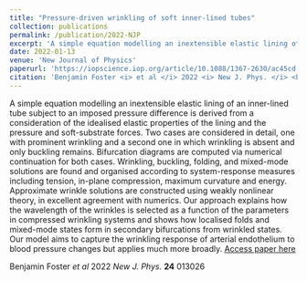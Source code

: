 ```yaml
---
title: "Pressure-driven wrinkling of soft inner-lined tubes"
collection: publications
permalink: /publication/2022-NJP
excerpt: 'A simple equation modelling an inextensible elastic lining of an inner-lined tube subject to an imposed pressure difference is derived from a consideration of the idealised elastic properties of the lining and the pressure and soft-substrate forces.'
date: 2022-01-13
venue: 'New Journal of Physics'
paperurl: 'https://iopscience.iop.org/article/10.1088/1367-2630/ac45cd'
citation: 'Benjamin Foster <i> et al </i> 2022 <i> New J. Phys. </i> <b>24</b> 013026'
---
```

A simple equation modelling an inextensible elastic lining of an inner-lined tube subject to an imposed pressure difference is derived from a consideration of the idealised elastic properties of the lining and the pressure and soft-substrate forces. Two cases are considered in detail, one with prominent wrinkling and a second one in which wrinkling is absent and only buckling remains. Bifurcation diagrams are computed via numerical continuation for both cases. Wrinkling, buckling, folding, and mixed-mode solutions are found and organised according to system-response measures including tension, in-plane compression, maximum curvature and energy. Approximate wrinkle solutions are constructed using weakly nonlinear theory, in excellent agreement with numerics. Our approach explains how the wavelength of the wrinkles is selected as a function of the parameters in compressed wrinkling systems and shows how localised folds and mixed-mode states form in secondary bifurcations from wrinkled states. Our model aims to capture the wrinkling response of arterial endothelium to blood pressure changes but applies much more broadly.
[Access paper here](https://iopscience.iop.org/article/10.1088/1367-2630/ac45cd)

Benjamin Foster <i> et al </i> 2022 <i> New J. Phys. </i> <b>24</b> 013026